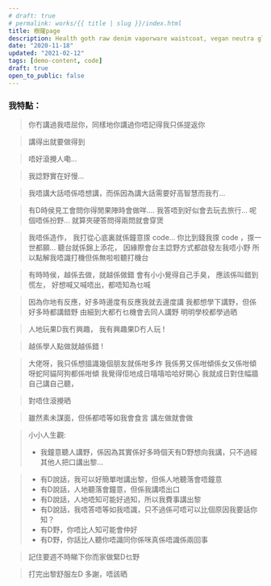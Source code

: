 ```yaml
---
# draft: true
# permalink: works/{{ title | slug }}/index.html
title: 樹窿page
description: Health goth raw denim vaporware waistcoat, vegan neutra glossier. Cronut chartreuse tbh meh schlitz. Snackwave lumbersexual pinterest narwhal.
date: "2020-11-18"
updated: "2021-02-12"
tags: [demo-content, code]
draft: true
open_to_public: false
---
```



### 我特點：

> 你冇講過我唔屈你，同樣地你講過你唔記得我只係提返你

> 講得出就要做得到

> 唔好滾攪人嘞...

> 我諗野實在好慢...

> 我唔講大話唔係唔想講，而係因為講大話需要好高智慧而我冇...

> 有D時侯見工會問你得閒果陣時會做咩....
> 我答唔到好似會去玩去旅行... 呢個唔係扮野...
> 就算夾硬答問得兩問就會穿煲

> 我唔係造作，
我打從心底裏就係鐘意揼 code...
你比到錢我揼 code ，揼一世都願...
聽台就係錦上添花，
因緣際會台主諗野方式都啟發左我唔小野
所以點解我唔識打機但係無啦啦聽打機台

> 有時時侯，越係去做，就越係做錯
會有小小覺得自己手臭，
應該係叫錯到慌左，
好想喊又喊唔出，都唔知為乜喊


> 因為你地有反應，好多時邊度有反應我就去邊度講
我都想學下講野，但係好多時都講錯野
由細到大都冇乜機會去同人講野
明明學校都學過晒

> 人地玩果D我冇興趣，
我有興趣果D冇人玩 !

> 越係學人點做就越係錯 !

> 大佬呀，我只係想搵識幾個朋友就係咁多炸
我係男又係咁傾係女又係咁傾呀蛇阿貓阿狗都係咁傾
我覺得佢地成日嘻嘻哈哈好開心
我就成日對住幅牆自己講自己聽，

> 對唔住滾攪晒


> 雖然素未謀面，但係都唔等如我會食言
講左做就會做

> 小小人生觀:
> - 我鐘意聽人講野，係因為其實係好多時個天有D野想向我講，只不過經其他人把口講出黎...


> - 有D說話，我可以好簡單咁講出黎，但係人地聽落會唔鐘意
> - 有D說話，人地聽落會鐘意，但係我講唔出口
> - 有D說話，人地唔知可能好過知，所以我費事講出黎
> - 有D說話，我唔答唔等如我唔識，只不過係可唔可以比個原因我要話你知？
> - 有D野，你唔比人知可能會仲好
> - 有D野，你話比人聽你唔識同你係咪真係唔識係兩回事

> 記住要週不時睇下你而家做緊D乜野

> 打完出黎舒服左D
多謝，唔該晒
